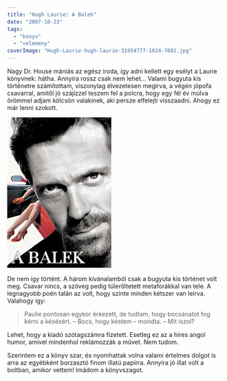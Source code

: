 ```yaml
---
title: "Hugh Laurie: A Balek"
date: "2007-10-23"
tags: 
  - "konyv"
  - "velemeny"
coverImage: "Hugh-Laurie-hugh-laurie-31954777-1024-7681.jpg"
---
```


Nagy Dr. House mániás az egész iroda, így adni kellett egy esélyt a Laurie könyvnek: hátha. Annyira rossz csak nem lehet... Valami bugyuta kis történetre számítottam, viszonylag élvezetesen megírva, a végén jópofa csavarral, amitől jó szájízzel teszem fel a polcra, hogy egy fél év múlva örömmel adjam kölcsön valakinek, aki persze elfelejti visszaadni. Ahogy ez már lenni szokott.

![b330327](images/b330327.jpg)

De nem így történt. A három kívánalamból csak a bugyuta kis történet volt meg. Csavar nincs, a szöveg pedig túlerőltetett metaforákkal van tele. A legnagyobb poén talán az volt, hogy szinte minden kétszer van leírva. Valahogy így:

> Paulie pontosan egykor érkezett, de tudtam, hogy bocsánatot fog kérni a késésért. – Bocs, hogy késtem – mondta. – Mit iszol?

Lehet, hogy a kiadó szótagszámra fizetett. Esetleg ez az a híres angol humor, amivel mindenhol reklámozzák a művet. Nem tudom.

Szerintem ez a könyv szar, és nyomhattak volna valami értelmes dolgot is arra az egyébként borzasztó finom illatú papírra. Annyira jó illat volt a boltban, amikor vettem! Imádom a könyvszagot.
